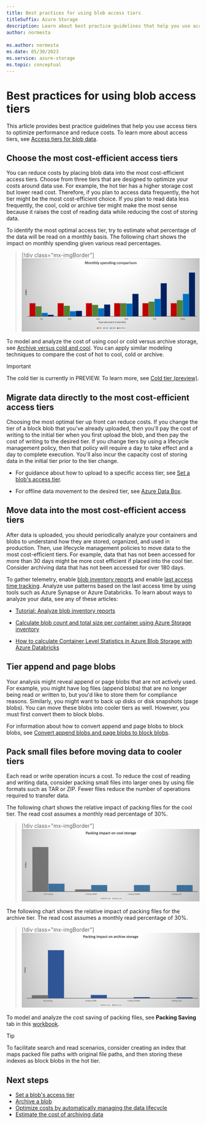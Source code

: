 ```yaml
---
title: Best practices for using blob access tiers
titleSuffix: Azure Storage
description: Learn about best practice guidelines that help you use access tiers to optimize performance and reduce costs.
author: normesta

ms.author: normesta
ms.date: 05/30/2023
ms.service: azure-storage
ms.topic: conceptual
---
```


# Best practices for using blob access tiers

This article provides best practice guidelines that help you use access tiers to optimize performance and reduce costs. To learn more about access tiers, see [Access tiers for blob data](access-tiers-overview.md?tabs=azure-portal). 

## Choose the most cost-efficient access tiers

You can reduce costs by placing blob data into the most cost-efficient access tiers. Choose from three tiers that are designed to optimize your costs around data use. For example, the hot tier has a higher storage cost but lower read cost. Therefore, if you plan to access data frequently, the hot tier might be the most cost-efficient choice. If you plan to read data less frequently, the cool, cold or archive tier might make the most sense because it raises the cost of reading data while reducing the cost of storing data.

To identify the most optimal access tier, try to estimate what percentage of the data will be read on a monthly basis. The following chart shows the impact on monthly spending given various read percentages. 

> [!div class="mx-imgBorder"]
> ![Chart that shows a bar for each tier which represents the monthly cost based on percentage read pattern](./media/access-tiers-best-practices/read-pattern-access-tiers.png)

To model and analyze the cost of using cool or cold versus archive storage, see [Archive versus cold and cool](archive-cost-estimation.md#archive-versus-cold-and-cool). You can apply similar modeling techniques to compare the cost of hot to cool, cold or archive.

> [!IMPORTANT]
> The cold tier is currently in PREVIEW. To learn more, see [Cold tier (preview)](access-tiers-overview.md#cold-tier-preview).

## Migrate data directly to the most cost-efficient access tiers

Choosing the most optimal tier up front can reduce costs. If you change the tier of a block blob that you've already uploaded, then you'll pay the cost of writing to the initial tier when you first upload the blob, and then pay the cost of writing to the desired tier. If you change tiers by using a lifecycle management policy, then that policy will require a day to take effect and a day to complete execution. You'll also incur the capacity cost of storing data in the initial tier prior to the tier change.

- For guidance about how to upload to a specific access tier, see [Set a blob's access tier](access-tiers-online-manage.md). 

- For offline data movement to the desired tier, see [Azure Data Box](https://azure.microsoft.com/products/databox/).

## Move data into the most cost-efficient access tiers

After data is uploaded, you should periodically analyze your containers and blobs to understand how they are stored, organized, and used in production. Then, use lifecycle management policies to move data to the most cost-efficient tiers. For example, data that has not been accessed for more than 30 days might be more cost efficient if placed into the cool tier. Consider archiving data that has not been accessed for over 180 days. 

To gather telemetry, enable [blob inventory reports](blob-inventory.md) and enable [last access time tracking](lifecycle-management-policy-configure.md#optionally-enable-access-time-tracking). Analyze use patterns based on the last access time by using tools such as Azure Synapse or Azure Databricks. To learn about ways to analyze your data, see any of these articles:

- [Tutorial: Analyze blob inventory reports](storage-blob-inventory-report-analytics.md)

- [Calculate blob count and total size per container using Azure Storage inventory](calculate-blob-count-size.md)

- [How to calculate Container Level Statistics in Azure Blob Storage with Azure Databricks](https://techcommunity.microsoft.com/t5/azure-paas-blog/how-to-calculate-container-level-statistics-in-azure-blob/ba-p/3614650)

## Tier append and page blobs

Your analysis might reveal append or page blobs that are not actively used. For example, you might have log files (append blobs) that are no longer being read or written to, but you'd like to store them for compliance reasons. Similarly, you might want to back up disks or disk snapshots (page blobs). You can move these blobs into cooler tiers as well.  However, you must first convert them to block blobs. 

For information about how to convert append and page blobs to block blobs, see [Convert append blobs and page blobs to block blobs](convert-append-and-page-blobs-to-block-blobs.md).

## Pack small files before moving data to cooler tiers

Each read or write operation incurs a cost. To reduce the cost of reading and writing data, consider packing small files into larger ones by using file formats such as TAR or ZIP. Fewer files reduce the number of operations required to transfer data. 

The following chart shows the relative impact of packing files for the cool tier. The read cost assumes a monthly read percentage of 30%.

> [!div class="mx-imgBorder"]
> ![Chart that shows the impact on costs when you pack small files before uploading to the cool access tier.](./media/access-tiers-best-practices/packing-impact-cool.png)

The following chart shows the relative impact of packing files for the archive tier. The read cost assumes a monthly read percentage of 30%.

> [!div class="mx-imgBorder"]
> ![Chart that shows the impact on costs when you pack small files before uploading to the archive access tier.](./media/access-tiers-best-practices/packing-impact-archive.png)

To model and analyze the cost saving of packing files, see **Packing Saving** tab in this [workbook](https://azure.github.io/Storage/docs/backup-and-archive/azure-archive-storage-cost-estimation/azure-archive-storage-cost-estimation.xlsx).

> [!TIP]
> To facilitate search and read scenarios, consider creating an index that maps packed file paths with original file paths, and then storing these indexes as block blobs in the hot tier.

## Next steps

- [Set a blob's access tier](access-tiers-online-manage.md)
- [Archive a blob](archive-blob.md)
- [Optimize costs by automatically managing the data lifecycle](lifecycle-management-overview.md)
- [Estimate the cost of archiving data](archive-cost-estimation.md)
